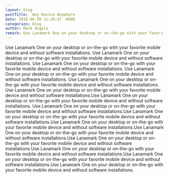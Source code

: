 ```yaml
---
layout: blog
postTitle:  Any Device Anywhere
date: 2016-06-30 11:29:47 -0500
categories: blog
author: Mark Angelo
remark: Use Lanamark One on your desktop or on-the-go with your favorite mobile device and without software installations.
---
```

Use Lanamark One on your desktop or on-the-go with your favorite mobile device and without software installations. Use Lanamark One on your desktop or on-the-go with your favorite mobile device and without software installations. Use Lanamark One on your desktop or on-the-go with your favorite mobile device and without software installations. Use Lanamark One on your desktop or on-the-go with your favorite mobile device and without software installations. Use Lanamark One on your desktop or on-the-go with your favorite mobile device and without software installations. Use Lanamark One on your desktop or on-the-go with your favorite mobile device and without software installations.Use Lanamark One on your desktop or on-the-go with your favorite mobile device and without software installations. Use Lanamark One on your desktop or on-the-go with your favorite mobile device and without software installations.Use Lanamark One on your desktop or on-the-go with your favorite mobile device and without software installations.Use Lanamark One on your desktop or on-the-go with your favorite mobile device and without software installations.Use Lanamark One on your desktop or on-the-go with your favorite mobile device and without software installations.Use Lanamark One on your desktop or on-the-go with your favorite mobile device and without software installations.Use Lanamark One on your desktop or on-the-go with your favorite mobile device and without software installations.Use Lanamark One on your desktop or on-the-go with your favorite mobile device and without software installations.Use Lanamark One on your desktop or on-the-go with your favorite mobile device and without software installations.
